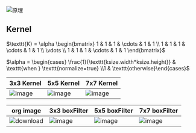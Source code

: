 
![原理](https://raw.githubusercontent.com/junxnone/conv_arithmetic/master/gif/same_padding_no_strides.gif)

## Kernel

$\texttt{K} = \alpha \begin{bmatrix} 1 & 1 & 1 & \cdots & 1 & 1 \\ 1 & 1 & 1 & \cdots & 1 & 1 \\ \vdots \\ 1 & 1 & 1 & \cdots & 1 & 1 \end{bmatrix}$

$\alpha = \begin{cases} \frac{1}{\texttt{ksize.width*ksize.height}} & \texttt{when } \texttt{normalize=true} \\1 & \texttt{otherwise}\end{cases}$
 
 
3x3 Kernel  | 5x5 Kernel | 7x7 Kernel
-- | -- | --
![image](https://user-images.githubusercontent.com/2216970/204438619-ca2cc5ad-838a-4c42-b1de-c2906a20d522.png) | ![image](https://user-images.githubusercontent.com/2216970/204438776-0460e846-f79e-4778-8b30-a0d2763e11bc.png) | ![image](https://user-images.githubusercontent.com/2216970/204438854-4168b0a0-4668-4a53-aabc-faf42a78170c.png)

org image | 3x3 boxFilter |  5x5 boxFilter | 7x7 boxFilter
-- | -- | -- | --
![download](https://user-images.githubusercontent.com/2216970/204441680-af4e4cc4-36d4-4cd4-be87-1eeee32cae99.png) | ![image](https://user-images.githubusercontent.com/2216970/204446076-12449942-9fca-4eb5-b754-de486a637e1c.png) | ![image](https://user-images.githubusercontent.com/2216970/204446302-3f27549b-598b-4d9d-8c90-a9382747884f.png) | ![image](https://user-images.githubusercontent.com/2216970/204446469-5ca50469-3b1d-4629-960e-8eb63301a671.png)

